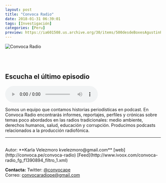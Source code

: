 ```yaml
---
layout: post
title: "Convoca Radio"
date: 2018-01-31 06:39:01
tags: [Investigación]
categories: [Peru]
preview: https://ia601508.us.archive.org/30/items/500desdeBoxesAgustinPalmeiro/300c%20de%20convoca%20-%20Karla%20V.png
---
```


![Convoca Radio](https://ia801508.us.archive.org/30/items/500desdeBoxesAgustinPalmeiro/500c%20de%20convoca%20-%20Karla%20V.png)

<br/>
<br/>

## Escucha el último episodio


<!--reproductor-feed=http://www.ivoox.com/convoca-radio_fg_f1390894_filtro_1.xml-->
<!--reproductor-start-->
<audio id="audio" preload="auto" controls="" src="http://www.ivoox.com/convoca-mujeres-produciendo-podcasts_mf_24273743_feed_1.mp3"></audio>
<!--reproductor-end-->

Somos un equipo que contamos historias periodísticas en podcast. En Convoca Radio encontrarás informes, reportajes, perfiles y crónicas sobre temas poco abordados en las radios tradicionales: medio ambiente, derechos humanos, salud, educación y corrupción. Producimos podcasts relacionados a la producción radiofónica.  

_ _ _
<br>
Autor: **Karla Velezmoro kvelezmoro@gmail.com**  
[web](http://convoca.pe/convoca-radio)  
[Feed](http://www.ivoox.com/convoca-radio_fg_f1390894_filtro_1.xml)  


**Contacta:**
Twitter: [@convocape](https://twitter.com/convocape)  
Correo: [convocaradiope@gmail.com](mailto:convocaradiope@gmail.com)  

